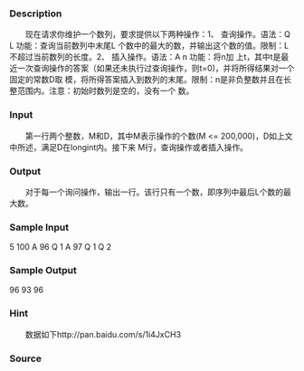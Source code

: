 
### Description
　　现在请求你维护一个数列，要求提供以下两种操作：1、 查询操作。语法：Q L 功能：查询当前数列中末尾L
个数中的最大的数，并输出这个数的值。限制：L不超过当前数列的长度。2、 插入操作。语法：A n 功能：将n加
上t，其中t是最近一次查询操作的答案（如果还未执行过查询操作，则t=0)，并将所得结果对一个固定的常数D取
模，将所得答案插入到数列的末尾。限制：n是非负整数并且在长整范围内。注意：初始时数列是空的，没有一个
数。
### Input
　　第一行两个整数，M和D，其中M表示操作的个数(M <= 200,000)，D如上文中所述，满足D在longint内。接下来
M行，查询操作或者插入操作。
### Output
　　对于每一个询问操作，输出一行。该行只有一个数，即序列中最后L个数的最大数。
### Sample Input
5 100
A 96
Q 1
A 97
Q 1
Q 2
### Sample Output
96
93
96
### Hint
　　数据如下http://pan.baidu.com/s/1i4JxCH3
### Source
